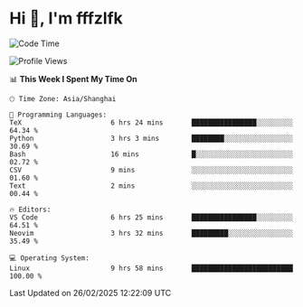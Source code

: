 # Hi 👋, I'm fffzlfk

<!--START_SECTION:waka-->
![Code Time](http://img.shields.io/badge/Code%20Time-1%2C253%20hrs%2013%20mins-blue)

![Profile Views](http://img.shields.io/badge/Profile%20Views-0-blue)

📊 **This Week I Spent My Time On** 

```text
🕑︎ Time Zone: Asia/Shanghai

💬 Programming Languages: 
TeX                      6 hrs 24 mins       ████████████████░░░░░░░░░   64.34 % 
Python                   3 hrs 3 mins        ████████░░░░░░░░░░░░░░░░░   30.69 % 
Bash                     16 mins             █░░░░░░░░░░░░░░░░░░░░░░░░   02.72 % 
CSV                      9 mins              ░░░░░░░░░░░░░░░░░░░░░░░░░   01.60 % 
Text                     2 mins              ░░░░░░░░░░░░░░░░░░░░░░░░░   00.44 % 

🔥 Editors: 
VS Code                  6 hrs 25 mins       ████████████████░░░░░░░░░   64.51 % 
Neovim                   3 hrs 32 mins       █████████░░░░░░░░░░░░░░░░   35.49 % 

💻 Operating System: 
Linux                    9 hrs 58 mins       █████████████████████████   100.00 % 
```


 Last Updated on 26/02/2025 12:22:09 UTC
<!--END_SECTION:waka-->
